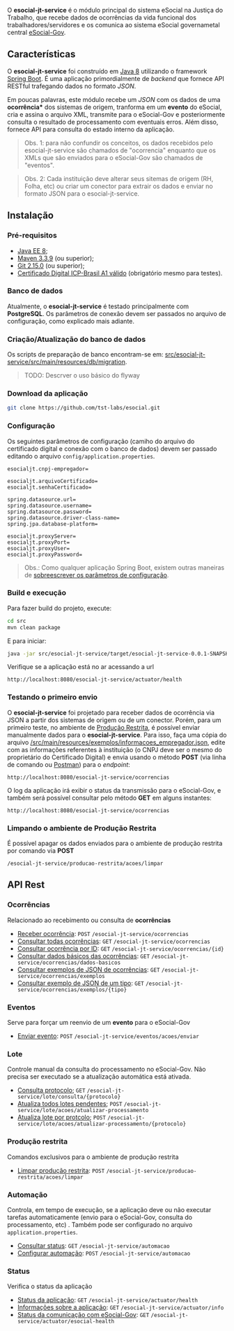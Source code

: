 O **esocial-jt-service** é o módulo principal do sistema eSocial na Justiça do Trabalho, que recebe dados de ocorrências da vida funcional dos trabalhadores/servidores e os comunica ao sistema eSocial governametal central [eSocial-Gov](https://portal.esocial.gov.br/).

## Características

O **esocial-jt-service** foi construído em [Java 8](http://www.oracle.com/technetwork/pt/java/javaee/overview/index.html) utilizando o framework [Spring Boot](https://spring.io/projects/spring-boot). É uma aplicação primordialmente de _backend_ que fornece API RESTful trafegando dados no formato _JSON_.

Em poucas palavras, este módulo recebe um _JSON_ com os dados de uma **ocorrência\*** dos sistemas de origem, tranforma em um **evento** do eSocial, cria e assina o arquivo XML, transmite para o eSocial-Gov e posteriormente consulta o resultado de processamento com eventuais erros. Além disso, fornece API para consulta do estado interno da aplicação.

> Obs. 1: para não confundir os conceitos, os dados recebidos pelo esocial-jt-service são chamados de "ocorrencia" enquanto que os XMLs que são enviados para o eSocial-Gov são chamados de "eventos".

> Obs. 2: Cada instituição deve alterar seus sitemas de origem (RH, Folha, etc) ou criar um conector para extrair os dados e enviar no formato JSON para o esocial-jt-service.

## Instalação

### Pré-requisitos

- [Java EE 8](http://www.oracle.com/technetwork/pt/java/javaee/overview/index.html);
- [Maven 3.3.9](https://maven.apache.org/index.html) (ou superior);
- [Git 2.15.0](https://git-scm.com/) (ou superior);
- [Certificado Digital ICP-Brasil A1 válido](https://portal.esocial.gov.br/institucional/ambiente-de-producao-restrita/perguntas-frequentes-producao-restrita#02---certificado-digital) (obrigatório mesmo para testes).

### Banco de dados

Atualmente, o **esocial-jt-service** é testado principalmente com **PostgreSQL**. Os parâmetros de conexão devem ser passados no arquivo de configuração, como explicado mais adiante.

### Criação/Atualização do banco de dados

Os scripts de preparação de banco encontram-se em: [src/esocial-jt-service/src/main/resources/db/migration](src/esocial-jt-service/src/main/resources/db/migration).

> TODO: Descrver o uso básico do flyway

### Download da aplicação

```bash
git clone https://github.com/tst-labs/esocial.git
```

### Configuração

Os seguintes parâmetros de configuração (camiho do arquivo do certificado digital e conexão com o banco de dados) devem ser passado editando o arquivo `config/application.properties`.

```properties
esocialjt.cnpj-empregador=

esocialjt.arquivoCertificado=
esocialjt.senhaCertificado=

spring.datasource.url=
spring.datasource.username=
spring.datasource.password=
spring.datasource.driver-class-name=
spring.jpa.database-platform=

esocialjt.proxyServer=
esocialjt.proxyPort=
esocialjt.proxyUser=
esocialjt.proxyPassword=
```

> Obs.: Como qualquer aplicação Spring Boot, existem outras maneiras de [sobreescrever os parâmetros de configuração](https://docs.spring.io/spring-boot/docs/current/reference/html/boot-features-external-config.html).

### Build e execução

Para fazer build do projeto, execute:

```bash
cd src
mvn clean package
```

E para iniciar:

```bash
java -jar src/esocial-jt-service/target/esocial-jt-service-0.0.1-SNAPSHOT.jar
```

Verifique se a aplicação está no ar acessando a url

```
http://localhost:8080/esocial-jt-service/actuator/health
```

### Testando o primeiro envio

O **esocial-jt-service** foi projetado para receber dados de ocorrência via JSON a partir dos sistemas de origem ou de um conector. Porém, para um primeiro teste, no ambiente de [Produção Restrita](http://portal.esocial.gov.br/institucional/ambiente-de-producao-restrita), é possível enviar manualmente dados para o **esocial-jt-service**. Para isso, faça uma cópia do arquivo [/src/main/resources/exemplos/informacoes_empregador.json](./src/main/resources/exemplos/informacoes_empregador.json), edite com as informações referentes à instituição (o CNPJ deve ser o mesmo do proprietário do Certificado Digital) e envia usando o método **POST** (via linha de comando ou [Postman](https://www.getpostman.com/)) para o _endpoint_:

```
http://localhost:8080/esocial-jt-service/ocorrencias
```

O log da aplicação irá exibir o status da transmissão para o eSocial-Gov, e também será possível consultar pelo método **GET** em alguns instantes:

```
http://localhost:8080/esocial-jt-service/ocorrencias
```

### Limpando o ambiente de Produção Restrita

É possível apagar os dados enviados para o ambiente de produção restrita por comando via **POST**

```
/esocial-jt-service/producao-restrita/acoes/limpar
```

## API Rest

### Ocorrências

Relacionado ao recebimento ou consulta de **ocorrências**

- [Receber ocorrência](./docs/api/ocorrencias/post.md): `POST` `/esocial-jt-service/ocorrencias`
- [Consultar todas ocorrências](./docs/api/ocorrencias/get.md): `GET` `/esocial-jt-service/ocorrencias`
- [Consultar ocorrência por ID](./docs/api/ocorrencias/id-get.md): `GET` `/esocial-jt-service/ocorrencias/{id}`
- [Consultar dados básicos das ocorrências](./docs/api/ocorrencias/dados-basicos-get.md): `GET` `/esocial-jt-service/ocorrencias/dados-basicos`
- [Consultar exemplos de JSON de ocorrências](./docs/api/ocorrencias/exemplos-get.md): `GET` `/esocial-jt-service/ocorrencias/exemplos`
- [Consultar exemplo de JSON de um tipo](./docs/api/ocorrencias/exemplos-tipo-get.md): `GET` `/esocial-jt-service/ocorrencias/exemplos/{tipo}`

### Eventos

Serve para forçar um reenvio de um **evento** para o eSocial-Gov

- [Enviar evento](./docs/api/eventos/acoes-enviar-post.md): `POST` `/esocial-jt-service/eventos/acoes/enviar`

### Lote

Controle manual da consulta do processamento no eSocial-Gov. Não precisa ser executado se a atualização automática está ativada.

- [Consulta protocolo](./docs/api/lote/consulta-protocolo-get.md); `GET` `/esocial-jt-service/lote/consulta/{protocolo}`
- [Atualiza todos lotes pendentes](./docs/api/lote/acoes-atualizar-processamento-post.md); `POST` `/esocial-jt-service/lote/acoes/atualizar-processamento`
- [Atualiza lote por protcolo](./docs/api/lote/acoes-atualizar-processamento-protocolo-post.md); `POST` `/esocial-jt-service/lote/acoes/atualizar-processamento/{protocolo}`

### Produção restrita

Comandos exclusivos para o ambiente de produção restrita

- [Limpar produção restrita](./docs/api/producao-restrita/acoes-limpar-post.md): `POST` `/esocial-jt-service/producao-restrita/acoes/limpar`

### Automação

Controla, em tempo de execução, se a aplicação deve ou não executar tarefas automaticamente (envio para o eSocial-Gov, consulta do processamento, etc) . Também pode ser configurado no arquivo `application.properties`.

- [Consultar status](./docs/api/automacao/get.md): `GET` `/esocial-jt-service/automacao`
- [Configurar automação](./docs/api/automacao/post.md): `POST` `/esocial-jt-service/automacao`

### Status

Verifica o status da aplicação

- [Status da aplicação](./docs/api/actuator/health-get.md): `GET` `/esocial-jt-service/actuator/health`
- [Informações sobre a aplicação](./docs/api/actuator/esocial-health-get.md): `GET` `/esocial-jt-service/actuator/info`
- [Status da comunicação com eSocial-Gov](./docs/api/actuator/info-get.md): `GET` `/esocial-jt-service/actuator/esocial-health`
